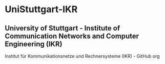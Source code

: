 # UniStuttgart-IKR 
## University of Stuttgart - Institute of Communication Networks and Computer Engineering (IKR) 
Institut für Kommunikationsnetze und Rechnersysteme (IKR) - GitHub org
